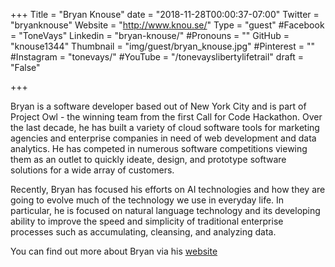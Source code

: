 +++
Title = "Bryan Knouse"
date = "2018-11-28T00:00:37-07:00"
Twitter = "bryanknouse"
Website = "http://www.knou.se/"
Type = "guest"
#Facebook = "ToneVays"
Linkedin = "bryan-knouse/"
#Pronouns = ""
GitHub = "knouse1344"
Thumbnail = "img/guest/bryan_knouse.jpg"
#Pinterest = ""
#Instagram = "tonevays/"
#YouTube = "/tonevayslibertylifetrail"
draft = "False"

+++

Bryan is a software developer based out of New York City and is part of Project Owl - the winning team from the first Call for Code Hackathon.  Over the last decade, he has built a variety of cloud software tools for marketing agencies and enterprise companies in need of web development and data analytics.  He has competed in numerous software competitions viewing them as an outlet to quickly ideate, design, and prototype software solutions for a wide array of customers.

Recently, Bryan has focused his efforts on AI technologies and how they are going to evolve much of the technology we use in everyday life.  In particular, he is focused on natural language technology and its developing ability to improve the speed and simplicity of traditional enterprise processes such as accumulating, cleansing, and analyzing data.

You can find out more about Bryan via his [website](http://www.knou.se/)